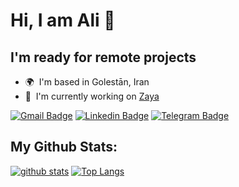 # Hi, I am Ali 👋

## I'm ready for remote projects
* 🌍  I'm based in Golestān, Iran
* 🚀  I'm currently working on [Zaya](http://zaya.io)

[![Gmail Badge](https://img.shields.io/badge/-alikhosravi175@gmail.com-c14438?style=flat&logo=Gmail&logoColor=white&link=mailto:alikhosravi175@gmail.com)](mailto:alikhosravi175@gmail.com)
[![Linkedin Badge](https://img.shields.io/badge/-Ali%20Khosravi-0072b1?style=flat&logo=Linkedin&logoColor=white&link=https://linkedin.com/in/ali-khosravi-89779b99/)](https://linkedin.com/in/ali-khosravi-89779b99/) 
[![Telegram Badge](https://img.shields.io/badge/-Telegram-blue?style=flat&logo=telegram&logoColor=white&link=https://t.me/alikhosravidev/)](https://t.me/alikhosravidev/)

## My Github Stats:
[![github stats](https://github-readme-stats.vercel.app/api?username=alikhosravidev)](https://github-readme-stats.vercel.app/api?username=alikhosravidev)
[![Top Langs](https://github-readme-stats.vercel.app/api/top-langs/?username=alikhosravidev&layout=compact)](https://github-readme-stats.vercel.app/api/top-langs/?username=alikhosravidev&layout=compact)
